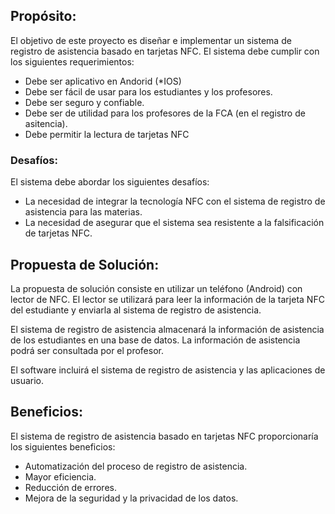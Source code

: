 ## Propósito:

El objetivo de este proyecto es diseñar e implementar un sistema de registro de asistencia basado en tarjetas NFC. El sistema debe cumplir con los siguientes requerimientos:

- Debe ser aplicativo en Andorid (*IOS) 
- Debe ser fácil de usar para los estudiantes y los profesores.
- Debe ser seguro y confiable.
- Debe ser de utilidad para los profesores de la FCA (en el registro de asitencia). 
- Debe permitir la lectura de tarjetas NFC

### Desafíos:

El sistema debe abordar los siguientes desafíos:

- La necesidad de integrar la tecnología NFC con el sistema de registro de asistencia para las materias.
- La necesidad de asegurar que el sistema sea resistente a la falsificación de tarjetas NFC.

## Propuesta de Solución:

La propuesta de solución consiste en utilizar un teléfono (Android) con lector de NFC. El lector se utilizará para leer la información de la tarjeta NFC del estudiante y enviarla al sistema de registro de asistencia.

El sistema de registro de asistencia almacenará la información de asistencia de los estudiantes en una base de datos. La información de asistencia podrá ser consultada por el profesor.

El software incluirá el sistema de registro de asistencia y las aplicaciones de usuario.

## Beneficios:

El sistema de registro de asistencia basado en tarjetas NFC proporcionaría los siguientes beneficios:

- Automatización del proceso de registro de asistencia.
- Mayor eficiencia.
- Reducción de errores.
- Mejora de la seguridad y la privacidad de los datos.
